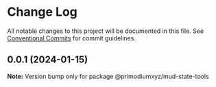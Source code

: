 # Change Log

All notable changes to this project will be documented in this file.
See [Conventional Commits](https://conventionalcommits.org) for commit guidelines.

## 0.0.1 (2024-01-15)

**Note:** Version bump only for package @primodiumxyz/mud-state-tools
